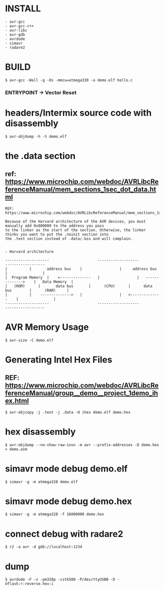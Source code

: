 # INSTALL
~~~
- avr-gcc
- avr-gcc-c++
- avr-libc
- avr-gdb
- avrdude
- simavr
- radare2
~~~

# BUILD
~~~
$ avr-gcc -Wall -g -Os -mmcu=atmega328 -o demo.elf hello.c
~~~

### ENTRYPOINT -> Vector Reset

# headers/Intermix source code with disassembly
~~~
$ avr-objdump -h -S demo.elf
~~~

# the .data section 
## ref: https://www.microchip.com/webdoc/AVRLibcReferenceManual/mem_sections_1sec_dot_data.html
~~~
REF: https://www.microchip.com/webdoc/AVRLibcReferenceManual/mem_sections_1sec_dot_noinit.html#mem_sections_1harvard_arch

Because of the Harvard architecture of the AVR devices, you must manually add 0x800000 to the address you pass
to the linker as the start of the section. Otherwise, the linker thinks you want to put the .noinit section into
the .text section instead of .data/.bss and will complain.


- Harvard architecture 

--------------------                      -------------------                      ------------------
|		   |       address bus    |                 |     address bus      |                |
|  Program Memory  |    <--------------   |                 |   -------------->    |   Data Memory  |
|	(ROM)      |       data bus       |      (CPU)      |      data bus        |      (RAM)     |
|		   |    -------------->   |                 |   <--------------    |                |
--------------------                      -------------------                      ------------------
~~~

# AVR Memory Usage
~~~
$ avr-size -C demo.elf
~~~

# Generating Intel Hex Files
## REF: https://www.microchip.com/webdoc/AVRLibcReferenceManual/group__demo__project_1demo_ihex.html
~~~
$ avr-objcopy -j .text -j .data -O ihex demo.elf demo.hex
~~~

# hex disassembly
~~~
$ avr-objdump --no-show-raw-insn -m avr --prefix-addresses -D demo.hex > demo.asm
~~~

# simavr mode debug demo.elf
~~~
$ simavr -g -m atmega328 demo.elf
~~~

# simavr mode debug demo.hex
~~~
$ simavr -g -m atmega328 -f 16000000 demo.hex
~~~

# connect debug with radare2
~~~
$ r2 -a avr -d gdb://localhost:1234
~~~

# dump
~~~
$ avrdude -F -v -pm328p -cstk500 -P/dev/ttyUSB0 -D -Uflash:r:reverse.hex:i
~~~
